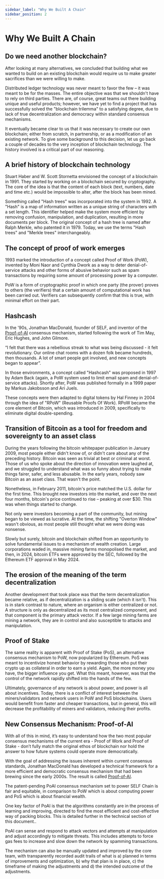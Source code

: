 ```yaml
---
sidebar_label: "Why We Built A Chain"
sidebar_position: 2
---
```


# Why We Built A Chain

## Do we need another blockchain?

After looking at many alternatives, we concluded that building what we wanted to build on an existing blockchain would require us to make greater sacrifices than we were willing to make.

Distributed ledger technology was never meant to favor the few – it was meant to be for the masses. The entire objective was that we shouldn't have to rely on third parties. There are, of course, great teams out there building unique and useful products; however, we have yet to find a project that has successfully solved the "blockchain trilemma" to a satisfying degree, due to lack of true decentralization and democracy within standard consensus mechanisms. 

It eventually became clear to us that it was necessary to create our own blockchain; either from scratch, in partnership, or as a modification of an existing network. To give some background to this decision, let us go back a couple of decades to the very inception of blockchain technology. The history involved is a critical part of our reasoning.

## A brief history of blockchain technology

Stuart Haber and W. Scott Stornetta envisioned the concept of a blockchain in 1991. They started by working on a blockchain secured by cryptography. The core of the idea is that the content of each block (text, numbers, date and time etc.) would be impossible to alter, after the block has been mined.

Something called "Hash trees" was incorporated into the system in 1992. A "Hash" is a map of information written as a unique string of characters with a set length. This identifier helped make the system more efficient by removing confusion, manipulation, and duplication, resulting in more documents per block. The original concept of a hash tree is named after Ralph Merkle, who patented it in 1979. Today, we use the terms "Hash trees" and "Merkle trees" interchangeably.

## The concept of proof of work emerges

1993 marked the introduction of a concept called Proof of Work (PoW), invented by Moni Naor and Cynthia Dwork as a way to deter denial-of-service attacks and other forms of abusive behavior such as spam transactions by requiring some amount of processing power by a computer.

PoW is a form of cryptographic proof in which one party (the prover) proves to others (the verifiers) that a certain amount of computational work has been carried out. Verifiers can subsequently confirm that this is true, with minimal effort on their part.

## Hashcash

In the '90s, Jonathan MacDonald, founder of SELF, and inventor of the [Proof-of-AI](https://proofofai.com) consensus mechanism, started following the work of Tim May, Eric Hughes, and John Gilmore.

“I felt that there was a rebellious streak to what was being discussed - it felt revolutionary. Our online chat rooms with a dozen folk became hundreds, then thousands. A lot of smart people got involved, and new concepts began to appear”.

In those environments, a concept called "Hashcash" was proposed in 1997 by Adam Back (again, a PoW system used to limit email spam and denial-of-service attacks). Shortly after, PoW was published formally in a 1999 paper by Markus Jakobsson and Ari Juels.

These concepts were then adapted to digital tokens by Hal Finney in 2004 through the idea of "RPoW" (Reusable Proofs Of Work). RPoW became the core element of Bitcoin, which was introduced in 2009, specifically to eliminate digital double-spending.

## Transition of Bitcoin as a tool for freedom and sovereignty to an asset class

During the years following the bitcoin whitepaper publication in January 2009, most people either didn't know of, or didn't care about any of the preceding history. Bitcoin was seen as trivial at best or criminal at worst. Those of us who spoke about the direction of innovation were laughed at, and we struggled to understand what was so funny about trying to make things fairer, safer, and less abusable. In the early years, nobody saw Bitcoin as an asset class. That wasn't the point.

Nonetheless, in February 2011, bitcoin's price matched the U.S. dollar for the first time. This brought new investors into the market, and over the next four months, bitcoin's price continued to rise – peaking at over $30. This was when things started to change.

Not only were investors becoming a part of the community, but mining began to be viewed as lucrative. At the time, the shifting "Overton Window" wasn't obvious, as most people still thought what we were doing was nonsense.

Slowly but surely, bitcoin and blockchain shifted from an opportunity to solve fundamental issues to a mechanism of wealth creation. Large corporations waded in, massive mining farms monopolised the market, and then, in 2024, bitcoin ETFs were approved by the SEC, followed by the Ethereum ETF approval in May 2024.

## The erosion of the meaning of the term decentralization

Another development that took place was that the term decentralization became relative, as if decentralization is a sliding scale (which it isn't). This is in stark contrast to nature, where an organism is either centralized or not. A structure is only as decentralized as its most centralized component, and that component is the primary attack vector. If a few large mining farms are mining a network, they are in control and also susceptible to attacks and manipulation.

## Proof of Stake

The same reality is apparent with Proof of Stake (PoS), an alternative consensus mechanism to PoW, now popularized by Ethereum. PoS was meant to incentivize honest behavior by rewarding those who put their crypto up as collateral in order to earn a yield. Again, the more money you have, the bigger influence you get. What this meant, however, was that the control of the network rapidly shifted into the hands of the few.

Ultimately, governance of any network is about power, and power is all about incentives. Today, there is a conflict of interest between the miners/validators and network users in PoW and PoS blockchains. Users would benefit from faster and cheaper transactions, but in general, this will decrease the profitability of miners and validators, reducing their profits.

## New Consensus Mechanism: Proof-of-AI

With all of this in mind, it’s easy to understand how the two most popular consensus mechanisms of the current era - Proof of Work and Proof of Stake - don’t fully match the original ethos of blockchain nor hold the answer to how future systems could operate more democratically.

With the goal of addressing the issues inherent within current consensus standards, Jonathan MacDonald has developed a technical framework for a more efficient and democratic consensus mechanism that had been brewing since the early 2000s. The result is called [Proof-of-AI](https://proofofai.com).

The patent-pending PoAI consensus mechanism set to power SELF Chain is fair and equitable, in comparison to PoW which is about computing power and PoS which is about financial wealth.

One key factor of PoAI is that the algorithms constantly are in the process of learning and improving, directed to find the most efficient and cost-effective way of packing blocks. This is detailed further in the technical section of this document..

PoAI can sense and respond to attack vectors and attempts at manipulation and adjust accordingly to mitigate threats. This includes attempts to force gas fees to increase and slow down the network by spamming transactions.

The mechanism can also be manually updated and improved by the core team, with transparently recorded audit trails of what is a) planned in terms of improvements and optimization, b) why that plan is in place, c) the timeframe of making the adjustments and d) the intended outcome of the adjustments.
